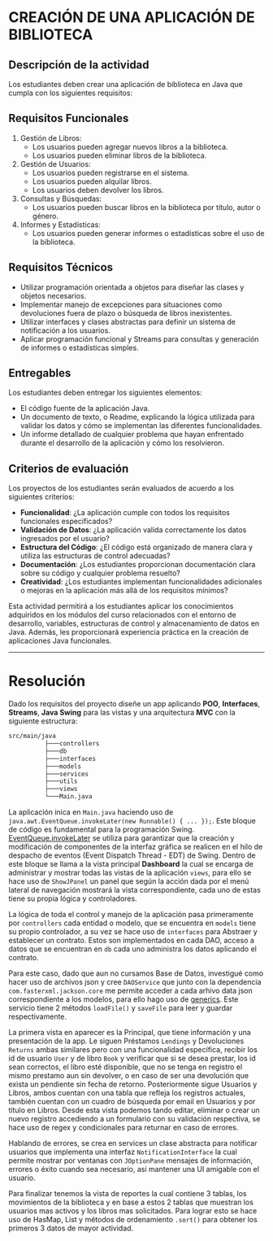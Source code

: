 # CREACIÓN DE UNA APLICACIÓN DE BIBLIOTECA

## Descripción de la actividad

Los estudiantes deben crear una aplicación de biblioteca en Java que cumpla con los siguientes requisitos:

## Requisitos Funcionales

1. Gestión de Libros:
   - Los usuarios pueden agregar nuevos libros a la biblioteca.
   - Los usuarios pueden eliminar libros de la biblioteca.
2. Gestión de Usuarios:
   - Los usuarios pueden registrarse en el sistema.
   - Los usuarios pueden alquilar libros.
   - Los usuarios deben devolver los libros.
4. Consultas y Búsquedas:
   - Los usuarios pueden buscar libros en la biblioteca por título, autor o género.
5. Informes y Estadísticas:
   - Los usuarios pueden generar informes o estadísticas sobre el uso de la biblioteca.

 ## Requisitos Técnicos

- Utilizar programación orientada a objetos para diseñar las clases y objetos necesarios.
- Implementar manejo de excepciones para situaciones como devoluciones fuera de plazo o búsqueda de libros inexistentes.
- Utilizar interfaces y clases abstractas para definir un sistema de notificación a los usuarios.
- Aplicar programación funcional y Streams para consultas y generación de informes o estadísticas simples.
 
## Entregables

Los estudiantes deben entregar los siguientes elementos:

- El código fuente de la aplicación Java.
- Un documento de texto, o Readme, explicando la lógica utilizada para validar los datos y cómo se implementan las diferentes funcionalidades.
- Un informe detallado de cualquier problema que hayan enfrentado durante el desarrollo de la aplicación y cómo los resolvieron.

## Criterios de evaluación

Los proyectos de los estudiantes serán evaluados de acuerdo a los siguientes criterios:

- **Funcionalidad**: ¿La aplicación cumple con todos los requisitos funcionales especificados?
- **Validación de Datos**: ¿La aplicación valida correctamente los datos ingresados por el usuario?
- **Estructura del Código**: ¿El código está organizado de manera clara y utiliza las estructuras de control adecuadas?
- **Documentación**: ¿Los estudiantes proporcionan documentación clara sobre su código y cualquier problema resuelto?
- **Creatividad**: ¿Los estudiantes implementan funcionalidades adicionales o mejoras en la aplicación más allá de los requisitos mínimos?
 
Esta actividad permitirá a los estudiantes aplicar los conocimientos adquiridos en los módulos del curso relacionados con el entorno de desarrollo, variables, estructuras de control y almacenamiento de datos en Java. Además, les proporcionará experiencia práctica en la creación de aplicaciones Java funcionales.

---

# Resolución

Dado los requisitos del proyecto diseñe un app aplicando **POO**, **Interfaces**, **Streams**, **Java Swing** para las vistas y una arquitectura **MVC** con la siguiente estructura:

```bash
src/main/java
          ├───controllers
          ├───db
          ├───interfaces
          ├───models
          ├───services
          ├───utils
          ├───views
          └───Main.java
```

La aplicación inica en `Main.java` haciendo uso de `java.awt.EventQueue.invokeLater(new Runnable() { ... });`.
Este bloque de código es fundamental para la programación Swing. [EventQueue.invokeLater](https://docs.oracle.com/javase/8/docs/api/java/awt/EventQueue.html) se utiliza para garantizar que la creación y modificación de componentes de la interfaz gráfica se realicen en el hilo de despacho de eventos (Event Dispatch Thread - EDT) de Swing.
Dentro de este bloque se llama a la vista principal **Dashboard** la cual se encarga de administrar y mostrar todas las vistas de la aplicación `views`, para ello se hace uso de `ShowJPanel` un panel que según la acción dada por el menú lateral de navegación mostrará la vista correspondiente, cada uno de estas tiene su propia lógica y controladores.

La lógica de toda el control y manejo de la aplicación pasa primeramente por `controllers` cada entidad o modelo, que se encuentra en `models` tiene su propio controlador, a su vez se hace uso de `interfaces` para Abstraer y establecer un contrato. Estos son implementados en cada DAO, acceso a datos que se encuentran en `db` cada uno administra los datos aplicando el contrato.

Para este caso, dado que aun no cursamos Base de Datos, investigué como hacer uso de archivos json y cree `DAOService` que junto con la dependencia `com.fasterxml.jackson.core` me permite acceder a cada arhivo data json correspondiente a los modelos, para ello hago uso de [generics](https://docs.oracle.com/javase/tutorial/java/generics/types.html). Este servicio tiene 2 métodos `loadFile()` y `saveFile` para leer y guardar respectivamente. 

La primera vista en aparecer es la Principal, que tiene información y una presentación de la app. Le siguen Préstamos `Lendings` y Devoluciones `Returns` ambas similares pero con una funcionalidad específica, recibir los id de usuario `User` y de libro `Book` y verificar que si se desea prestar, los id sean correctos, el libro esté disponible, que no se tenga en registro el mismo prestamo aun sin devolver, o en caso de ser una devolución que exista un pendiente sin fecha de retorno.
Posteriormente sigue Usuarios y Libros, ambos cuentan con una tabla que refleja los registros actuales, también cuentan con un cuadro de búsqueda por email en Usuarios y por título en Libros. Desde esta vista podemos tando editar, eliminar o crear un nuevo registro accediendo a un formulario con su validación respectiva, se hace uso de regex y condicionales para returnar en caso de errores.

Hablando de errores, se crea en services un clase abstracta para notificar usuarios que implementa una interfaz `NotificationInterface` la cual permite mostrar por ventanas con `JOptionPane` mensajes de información, errores o éxito cuando sea necesario, asi mantener una UI amigable con el usuario.

Para finalizar tenemos la vista de reportes la cual contiene 3 tablas, los movimientos de la biblioteca y en base a estos 2 tablas que muestran los usuarios mas activos y los libros mas solicitados. Para lograr esto se hace uso de HasMap, List y métodos de ordenamiento `.sort()` para obtener los primeros 3 datos de mayor actividad.
